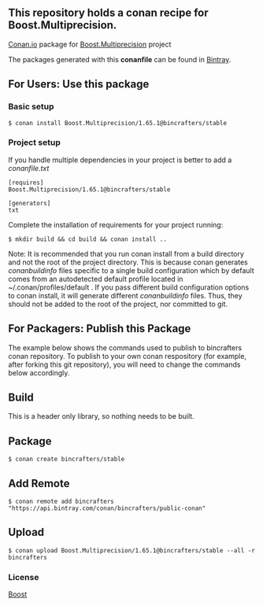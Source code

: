 ## This repository holds a conan recipe for Boost.Multiprecision.

[Conan.io](https://conan.io) package for [Boost.Multiprecision](https://github.com/Boostorg/Multiprecision) project

The packages generated with this **conanfile** can be found in [Bintray](https://bintray.com/bincrafters/public-conan/Boost.Multiprecision%3Abincrafters).

## For Users: Use this package

### Basic setup

    $ conan install Boost.Multiprecision/1.65.1@bincrafters/stable

### Project setup

If you handle multiple dependencies in your project is better to add a *conanfile.txt*

    [requires]
    Boost.Multiprecision/1.65.1@bincrafters/stable

    [generators]
    txt

Complete the installation of requirements for your project running:

    $ mkdir build && cd build && conan install ..
	
Note: It is recommended that you run conan install from a build directory and not the root of the project directory.  This is because conan generates *conanbuildinfo* files specific to a single build configuration which by default comes from an autodetected default profile located in ~/.conan/profiles/default .  If you pass different build configuration options to conan install, it will generate different *conanbuildinfo* files.  Thus, they should not be added to the root of the project, nor committed to git. 

## For Packagers: Publish this Package

The example below shows the commands used to publish to bincrafters conan repository. To publish to your own conan respository (for example, after forking this git repository), you will need to change the commands below accordingly. 

## Build  

This is a header only library, so nothing needs to be built.

## Package 

    $ conan create bincrafters/stable
	
## Add Remote

	$ conan remote add bincrafters "https://api.bintray.com/conan/bincrafters/public-conan"

## Upload

    $ conan upload Boost.Multiprecision/1.65.1@bincrafters/stable --all -r bincrafters

### License
[Boost](www.boost.org/LICENSE_1_0.txt)
